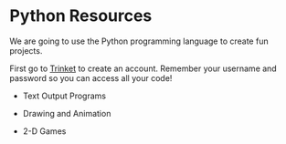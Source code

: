 # Python Resources

We are going to use the Python programming language to create fun projects. 

First go to [Trinket](https://trinket.io/home) to create an account. Remember your username and password so you can access all your code!


* Text Output Programs

* Drawing and Animation

* 2-D Games
